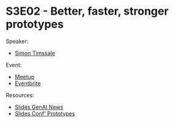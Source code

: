 
# S3E02 - Better, faster, stronger prototypes

Speaker:
- [Simon Timssale](https://www.linkedin.com/in/simon-timssale-bourrioux-746a1aa5/)

Event:
- [Meetup](https://www.meetup.com/generative-ai-nantes/events/304148545/)
- [Eventbrite](https://www.eventbrite.com/e/s3e3-better-faster-stronger-prototypes-appels-doffres-visuels-tickets-1055594554729)

Resources:
- [Slides GenAI News](./genai-news.pdf)
- [Slides Conf' Prototypes](./prototypes.pdf)

